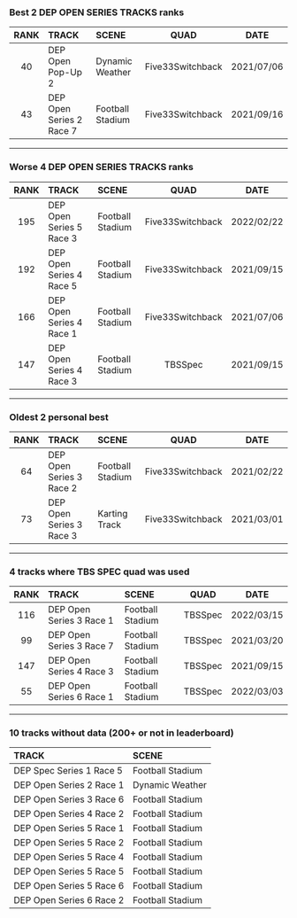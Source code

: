 ### Best 2 DEP OPEN SERIES TRACKS ranks
|RANK|TRACK|SCENE|QUAD|DATE|
|:---:|:---|:---|:---:|:---:|
|40|DEP Open Pop-Up 2|Dynamic Weather|Five33Switchback|2021/07/06|
|43|DEP Open Series 2 Race 7|Football Stadium|Five33Switchback|2021/09/16|
---
### Worse 4 DEP OPEN SERIES TRACKS ranks
|RANK|TRACK|SCENE|QUAD|DATE|
|:---:|:---|:---|:---:|:---:|
|195|DEP Open Series 5 Race 3|Football Stadium|Five33Switchback|2022/02/22|
|192|DEP Open Series 4 Race 5|Football Stadium|Five33Switchback|2021/09/15|
|166|DEP Open Series 4 Race 1|Football Stadium|Five33Switchback|2021/07/06|
|147|DEP Open Series 4 Race 3|Football Stadium|TBSSpec|2021/09/15|
---
### Oldest 2 personal best
|RANK|TRACK|SCENE|QUAD|DATE|
|:---:|:---|:---|:---:|:---:|
|64|DEP Open Series 3 Race 2|Football Stadium|Five33Switchback|2021/02/22|
|73|DEP Open Series 3 Race 3|Karting Track|Five33Switchback|2021/03/01|
---
### 4 tracks where TBS SPEC quad was used
|RANK|TRACK|SCENE|QUAD|DATE|
|:---:|:---|:---|:---:|:---:|
|116|DEP Open Series 3 Race 1|Football Stadium|TBSSpec|2022/03/15|
|99|DEP Open Series 3 Race 7|Football Stadium|TBSSpec|2021/03/20|
|147|DEP Open Series 4 Race 3|Football Stadium|TBSSpec|2021/09/15|
|55|DEP Open Series 6 Race 1|Football Stadium|TBSSpec|2022/03/03|
---
### 10 tracks without data (200+ or not in leaderboard)
|TRACK|SCENE|
|:---|:---|
|DEP Spec Series 1 Race 5|Football Stadium|
|DEP Open Series 2 Race 1|Dynamic Weather|
|DEP Open Series 3 Race 6|Football Stadium|
|DEP Open Series 4 Race 2|Football Stadium|
|DEP Open Series 5 Race 1|Football Stadium|
|DEP Open Series 5 Race 2|Football Stadium|
|DEP Open Series 5 Race 4|Football Stadium|
|DEP Open Series 5 Race 5|Football Stadium|
|DEP Open Series 5 Race 6|Football Stadium|
|DEP Open Series 6 Race 2|Football Stadium|
